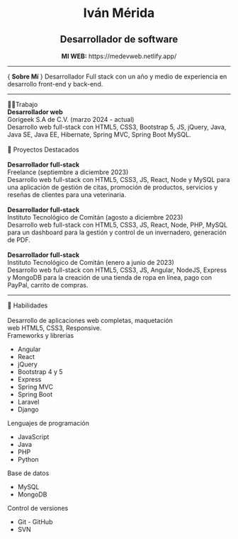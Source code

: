 
<h1 align="center"> Iván Mérida</h1>
<h2 align="center">Desarrollador de software</h2>
<p align="center">
<b> MI WEB:</b> https://medevweb.netlify.app/
</p>
<hr/>
  { <b>Sobre Mí</b> }
Desarrollador Full stack con un año y medio de experiencia en desarrollo front-end y back-end. 
<hr/>
👨‍💻Trabajo<br/>
<b>Desarrollador web</b><br/>
Gorigeek S.A de C.V. (marzo 2024 - actual)<br/>
Desarrollo web full-stack con HTML5, CSS3, Bootstrap 5, JS, jQuery, Java, Java SE, Java EE, Hibernate, Spring MVC, Spring Boot
MySQL.<br/>
<br/>
🌟 Proyectos Destacados<br/>
<br/>
<b>Desarrollador full-stack</b><br/>
Freelance (septiembre a diciembre 2023)<br/>
Desarrollo web full-stack con HTML5, CSS3, JS, React, Node y MySQL para una
aplicación de gestión de citas, promoción de productos, servicios y reseñas de
clientes para una veterinaria.
<br/>
<br/>
<b>Desarrollador full-stack</b><br/>
Instituto Tecnológico de Comitán (agosto a diciembre 2023)<br/>
Desarrollo web full-stack con HTML5, CSS3, JS, React, Node, PHP, MySQL para un
dashboard para la gestión y control de un invernadero, generación de PDF.<br/>
<br/>
<b>Desarrollador full-stack</b><br/>
Instituto Tecnológico de Comitán (enero a junio de 2023)<br/>
Desarrollo web full-stack con HTML5, CSS3, JS, Angular, NodeJS, Express y MongoDB
para la creación de una tienda de ropa en línea, pago con PayPal, carrito de
compras.<br/>
<hr/>
🚀 Habilidades<br/><br/>
Desarrollo de aplicaciones web completas, maquetación <br/>
web HTML5, CSS3, Responsive.
<br/>
Frameworks y librerías 
<ul>
  <li>Angular</li>
  <li>React</li>
  <li>jQuery</li>
  <li>Bootstrap 4 y 5</li>
  <li>Express</li>
  <li>Spring MVC</li>
  <li>Spring Boot</li>
  <li>Laravel</li>
  <li>Django</li>
</ul>
Lenguajes de programación 
 <ul>
   <li>
     JavaScript
   </li>
    <li>
      Java
   </li>
    <li>
      PHP
   </li>
   <li>
     Python
   </li>
 </ul>
Base de datos <br/>
<ul>
  <li>MySQL</li>
  <li>MongoDB</li>
</ul>
Control de versiones 
<ul>
  <li>Git - GitHub</li>
  <li>SVN</li>
</ul>





